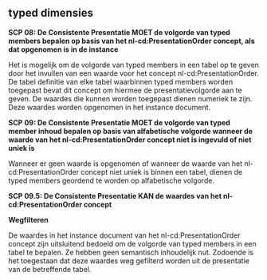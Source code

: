## typed dimensies

**SCP 08: De Consistente Presentatie MOET de volgorde van typed members bepalen op basis van het nl-cd:PresentationOrder concept, als dat opgenomen is in de instance**

Het is mogelijk om de volgorde van typed members in een tabel op te geven door het invullen van een waarde voor het concept nl-cd:PresentationOrder. De tabel definitie van elke tabel waarbinnen typed members worden toegepast bevat dit concept om hiermee de presentatievolgorde aan te geven. De waardes die kunnen worden toegepast dienen numeriek te zijn. Deze waardes worden opgenomen in het instance document.

**SCP 09: De Consistente Presentatie MOET de volgorde van typed member inhoud bepalen op basis van alfabetische volgorde wanneer de waarde van het nl-cd:PresentationOrder concept niet is ingevuld of niet uniek is**

Wanneer er geen waarde is opgenomen of wanneer de waarde van het nl-cd:PresentationOrder concept niet uniek is binnen een tabel, dienen de typed members geordend te worden op alfabetische volgorde.

**SCP 09.5: De Consistente Presentatie KAN de waardes van het nl-cd:PresentationOrder concept**

**Wegfilteren**

De waardes in het instance document van het nl-cd:PresentationOrder concept zijn uitsluitend bedoeld om de volgorde van typed members in een tabel te bepalen. Ze hebben geen semantisch inhoudelijk nut. Zodoende is het toegestaan dat deze waardes weg gefilterd worden uit de presentatie van de betreffende tabel.
